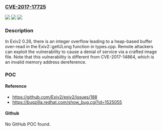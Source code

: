 ### [CVE-2017-17725](https://cve.mitre.org/cgi-bin/cvename.cgi?name=CVE-2017-17725)
![](https://img.shields.io/static/v1?label=Product&message=n%2Fa&color=blue)
![](https://img.shields.io/static/v1?label=Version&message=n%2Fa&color=blue)
![](https://img.shields.io/static/v1?label=Vulnerability&message=n%2Fa&color=brighgreen)

### Description

In Exiv2 0.26, there is an integer overflow leading to a heap-based buffer over-read in the Exiv2::getULong function in types.cpp. Remote attackers can exploit the vulnerability to cause a denial of service via a crafted image file. Note that this vulnerability is different from CVE-2017-14864, which is an invalid memory address dereference.

### POC

#### Reference
- https://github.com/Exiv2/exiv2/issues/188
- https://bugzilla.redhat.com/show_bug.cgi?id=1525055

#### Github
No GitHub POC found.

